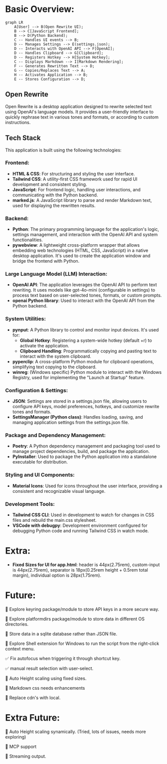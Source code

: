 # Basic Overview:

```mermaid
graph LR
    A[User] --> B(Open Rewrite UI);
    B --> C[JavaScript Frontend];
    B --> D(Python Backend);
    C -- Handles UI events --> B;
    D -- Manages Settings --> E(settings.json);
    D -- Interacts with OpenAI API --> F[OpenAI];
    D -- Handles Clipboard --> G[Clipboard];
    D -- Registers Hotkey --> H[System Hotkey];
    C -- Displays Markdown --> I[Markdown Rendering];
    F -- Generates Rewritten Text --> D;
    G -- Copies/Replaces Text --> A;
    H -- Activates Application --> B;
    E -- Stores Configuration --> D;
```

## Open Rewrite

Open Rewrite is a desktop application designed to rewrite selected text using OpenAI's language models. It provides a user-friendly interface to quickly rephrase text in various tones and formats, or according to custom instructions.

## Tech Stack

This application is built using the following technologies:

### Frontend:
- **HTML & CSS**: For structuring and styling the user interface.
- **Tailwind CSS**: A utility-first CSS framework used for rapid UI development and consistent styling.
- **JavaScript**: For frontend logic, handling user interactions, and communicating with the Python backend.
- **marked.js**: A JavaScript library to parse and render Markdown text, used for displaying the rewritten results.

### Backend:
- **Python**: The primary programming language for the application's logic, settings management, and interaction with the OpenAI API and system functionalities.
- **pywebview**: A lightweight cross-platform wrapper that allows embedding web technologies (HTML, CSS, JavaScript) in a native desktop application. It's used to create the application window and bridge the frontend with Python.

### Large Language Model (LLM) Interaction:
- **OpenAI API**: The application leverages the OpenAI API to perform text rewriting. It uses models like gpt-4o-mini (configurable in settings) to process text based on user-selected tones, formats, or custom prompts.
- **openai Python library**: Used to interact with the OpenAI API from the Python backend.

### System Utilities:
- **pynput**: A Python library to control and monitor input devices. It's used for:
  - **Global Hotkey**: Registering a system-wide hotkey (default <alt>+r) to activate the application.
  - **Clipboard Handling**: Programmatically copying and pasting text to interact with the system clipboard.
- **pyperclip**: A cross-platform Python module for clipboard operations, simplifying text copying to the clipboard.
- **winreg**: (Windows specific) Python module to interact with the Windows Registry, used for implementing the "Launch at Startup" feature.

### Configuration & Settings:
- **JSON**: Settings are stored in a settings.json file, allowing users to configure API keys, model preferences, hotkeys, and customize rewrite tones and formats.
- **SettingsManager (Python class)**: Handles loading, saving, and managing application settings from the settings.json file.

### Package and Dependency Management:
- **Poetry**: A Python dependency management and packaging tool used to manage project dependencies, build, and package the application.
- **PyInstaller**: Used to package the Python application into a standalone executable for distribution.

### Styling and UI Components:
- **Material Icons**: Used for icons throughout the user interface, providing a consistent and recognizable visual language.

### Development Tools:
- **Tailwind CSS CLI**: Used in development to watch for changes in CSS files and rebuild the main.css stylesheet.
- **VSCode with debugpy**: Development environment configured for debugging Python code and running Tailwind CSS in watch mode.

# Extra:

- **Fixed Sizes for UI for app.html**: header is 44px(2.75rem), custom-input is 44px(2.75rem), separator is 18px(0.25rem height + 0.5rem total margin), individual option is 28px(1.75rem).

# Future:
🔄 Explore keyring package/module to store API keys in a more secure way.

🔄 Explore platformdirs package/module to store data in different OS directories.

🔄 Store data in a sqlite database rather than JSON file.

🔄 Explore Shell extension for Windows to run the script from the right-click context menu.

✅ Fix autofocus when triggering it through shortcut key.

✅ manual result selection with user-select.

🔄 Auto Height scaling using fixed sizes.

🔄 Markdown css needs enhancements

🔄 Replace cdn's with local.

# Extra Future:


🔄 Auto Height scaling synamically. (Tried, lots of issues, needs more exploring)

🔄 MCP support

🔄 Streaming output.